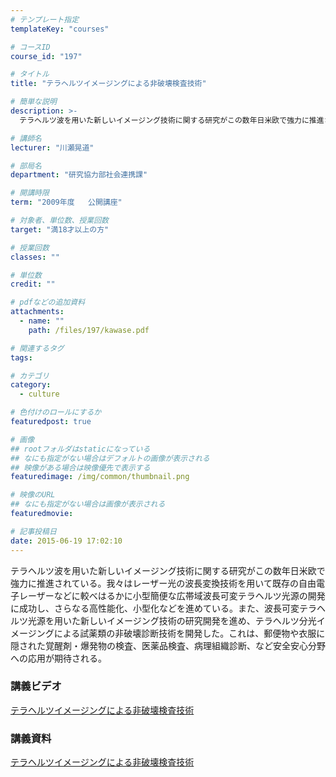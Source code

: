 ```yaml
---
# テンプレート指定
templateKey: "courses"

# コースID
course_id: "197"

# タイトル
title: "テラヘルツイメージングによる非破壊検査技術"

# 簡単な説明
description: >-
  テラヘルツ波を用いた新しいイメージング技術に関する研究がこの数年日米欧で強力に推進されている。我々はレーザー光の波長変換技術を用いて既存の自由電子レーザーなどに較べはるかに小型簡便な広帯域波長可変テラ...

# 講師名
lecturer: "川瀬晃道"

# 部局名
department: "研究協力部社会連携課"

# 開講時限
term: "2009年度	公開講座"

# 対象者、単位数、授業回数
target: "満18才以上の方"

# 授業回数
classes: ""

# 単位数
credit: ""

# pdfなどの追加資料
attachments: 
  - name: "" 
    path: /files/197/kawase.pdf

# 関連するタグ
tags:

# カテゴリ
category:
  - culture

# 色付けのロールにするか
featuredpost: true

# 画像
## rootフォルダはstaticになっている
## なにも指定がない場合はデフォルトの画像が表示される
## 映像がある場合は映像優先で表示する
featuredimage: /img/common/thumbnail.png

# 映像のURL
## なにも指定がない場合は画像が表示される
featuredmovie: 

# 記事投稿日
date: 2015-06-19 17:02:10
---
```


テラヘルツ波を用いた新しいイメージング技術に関する研究がこの数年日米欧で強力に推進されている。我々はレーザー光の波長変換技術を用いて既存の自由電子レーザーなどに較べはるかに小型簡便な広帯域波長可変テラヘルツ光源の開発に成功し、さらなる高性能化、小型化などを進めている。また、波長可変テラヘルツ光源を用いた新しいイメージング技術の研究開発を進め、テラヘルツ分光イメージングによる試薬類の非破壊診断技術を開発した。これは、郵便物や衣服に隠された覚醒剤・爆発物の検査、医薬品検査、病理組織診断、など安全安心分野への応用が期待される。

### 講義ビデオ

[テラヘルツイメージングによる非破壊検査技術][1]

[1]: https://nuvideo.media.nagoya-u.ac.jp/embed/eabd8c92402a4becd11d8d258470f6bf3f3f6887

### 講義資料

[テラヘルツイメージングによる非破壊検査技術](/files/197/kawase.pdf) 

